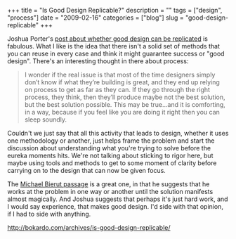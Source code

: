 +++
title = "Is Good Design Replicable?"
description = ""
tags = ["design", "process"]
date = "2009-02-16"
categories = ["blog"]
slug = "good-design-replicable"
+++



<p>Joshua Porter's <a href="http://bokardo.com/archives/is-good-design-replicable/">post about whether good design can be replicated</a> is fabulous. What I like is the idea that there isn't a solid set of methods that you can reuse in every case and think it might guarantee success or "good design". There's an interesting thought in there about process:</p>
<blockquote><p>I wonder if the real issue is that most of the time designers simply don’t know if what they’re building is great, and they end up relying on process to get as far as they can. If they go through the right process, they think, then they’ll produce maybe not the best solution, but the best solution possible. This may be true…and it is comforting, in a way, because if you feel like you are doing it right then you can sleep soundly.</p></blockquote>
<p>Couldn't we just say that all this activity that leads to design, whether it uses one methodology or another, just helps frame the problem and start the discussion about understanding what you're trying to solve before the eureka moments hits. We're not talking about sticking to rigor here, but maybe using tools and methods to get to some moment of clarity before carrying on to the design that can now be given focus.</p>
<p>The <a href="http://www.designobserver.com/archives/entry.html?id=17485">Michael Bierut passage</a> is a great one, in that he suggests that he works at the problem in one way or another until the solution manifests almost magically. And Joshua suggests that perhaps it's just hard work, and I would say experience, that makes good design. I'd side with that opinion, if I had to side with anything.</p>
    
  <a href="http://bokardo.com/archives/is-good-design-replicable/">http://bokardo.com/archives/is-good-design-replicable/</a>
